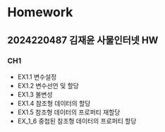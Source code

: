 # Homework 
## 2024220487 김재윤 사물인터넷 HW
### CH1
+ EX1.1 변수설정 
+ EX1.2 변수선언 및 할당 
+ EX1.3 불변성
+ EX1.4 참조형 데이터의 할당
+ EX1.5 참조형 데이터의 프로퍼티 재할당
+ EX_1_6 중첩된 참조형 데이터의 프로퍼티 할당  
